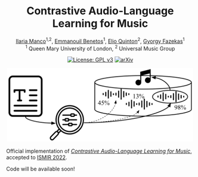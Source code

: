 <div  align="center">

# Contrastive Audio-Language Learning for Music
[Ilaria Manco](https://ilariamanco.com/)<sup>1,2</sup>,
[Emmanouil Benetos](http://www.eecs.qmul.ac.uk/~emmanouilb/)<sup>1</sup>,
[Elio Quinton](https://scholar.google.com/citations?user=IaciybgAAAAJ)<sup>2</sup>,
[Gyorgy Fazekas](http://www.eecs.qmul.ac.uk/~gyorgyf/about.html)<sup>1</sup> <br>
<sup>1</sup>  Queen Mary University of London, <sup>2</sup>  Universal Music Group

[![License: GPL v3](https://img.shields.io/badge/License-GPLv3-blue.svg)](https://www.gnu.org/licenses/gpl-3.0)
[![arXiv](https://img.shields.io/badge/arXiv-2208.12208-<COLOR>.svg)](https://arxiv.org/abs/2208.12208)

<p align="center">
<img src="muscall.png" width="500">
</p align="center">
</div>

Official implementation of [*Contrastive Audio-Language Learning for Music*](https://arxiv.org/abs/2208.12208), accepted to [ISMIR 2022](https://ismir2022.ismir.net/).

Code will be available soon!
